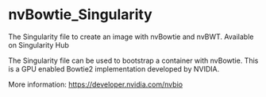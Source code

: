# nvBowtie_Singularity
The Singularity file to create an image with nvBowtie and nvBWT. Available on Singularity Hub

The Singularity file can be used to bootstrap a container with nvBowtie. This is a GPU enabled Bowtie2 implementation developed by NVIDIA. 

More information: https://developer.nvidia.com/nvbio
